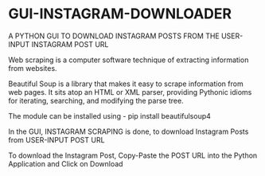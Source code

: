 # GUI-INSTAGRAM-DOWNLOADER
A PYTHON GUI TO DOWNLOAD INSTAGRAM POSTS FROM THE USER-INPUT INSTAGRAM POST URL


Web scraping is a computer software technique of extracting information from websites.

Beautiful Soup is a library that makes it easy to scrape information from web pages.
It sits atop an HTML or XML parser, providing Pythonic idioms for iterating, searching,
and modifying the parse tree.

The module can be installed using - pip install beautifulsoup4

In the GUI, INSTAGRAM SCRAPING is done, to download Instagram Posts from USER-INPUT POST URL

To download the Instagram Post, Copy-Paste the POST URL into the Python Application and Click on Download

